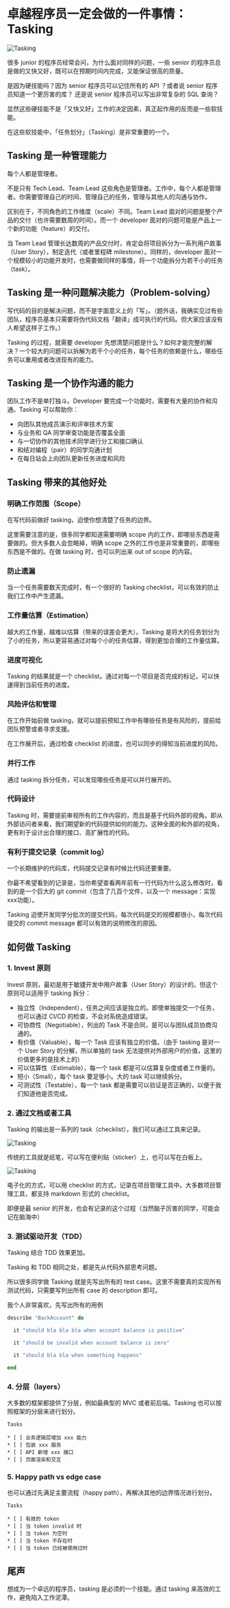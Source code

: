 # 卓越程序员一定会做的一件事情：Tasking

![Tasking](../../images/posts/2022/0626/VistaCreate-301374710-stock-photo-laptop-blank-screen-sticky-notes.jpeg)

很多 junior 的程序员经常会问，为什么面对同样的问题，一些 senior 的程序员总是做的又快又好，既可以在预期时间内完成，又能保证很高的质量。

是因为硬技能吗？因为 senior 程序员可以记住所有的 API ？或者说 senior 程序员知道一个更厉害的库？ 还是说 senior 程序员可以写出非常复杂的 SQL 查询？

显然这些硬技能不是「又快又好」工作的决定因素，真正起作用的反而是一些软技能。

在这些软技能中，「任务划分」（Tasking）是非常重要的一个。

## Tasking 是一种管理能力

每个人都是管理者。

不是只有 Tech Lead、Team Lead 这些角色是管理者。工作中，每个人都是管理者。你需要管理自己的时间、管理自己的任务，管理与其他人的沟通与协作。

区别在于，不同角色的工作维度（scale）不同。Team Lead 面对的问题是整个产品的交付（也许需要数周的时间）。而一个 developer 面对的问题可能是产品上一个新的功能（feature）的交付。

当 Team Lead 管理长达数周的产品交付时，肯定会将项目拆分为一系列用户故事（User Story），制定迭代（或者里程碑 milestone）。同样的，developer 面对一个规模较小的功能开发时，也需要做同样的事情，将一个功能拆分为若干小的任务（task）。

## Tasking 是一种问题解决能力（Problem-solving）

写代码的目的是解决问题，而不是字面意义上的「写」。（题外话，我确实见过有些团队，程序员基本只需要将伪代码文档「翻译」成可执行的代码。但大家应该没有人希望这样子工作。）

Tasking 的过程，就需要 developer 先想清楚问题是什么？如何才能完整的解决？一个较大的问题可以拆解为若干个小的任务，每个任务的依赖是什么，哪些任务可以重用或者改进现有的能力。

## Tasking 是一个协作沟通的能力

团队工作不是单打独斗。Developer 要完成一个功能时，需要有大量的协作和沟通。Tasking 可以帮助你：

* 向团队其他成员演示和评审技术方案
* 与业务和 QA 同学审查功能是否覆盖全面
* 与一切协作的其他技术同学进行分工和接口确认
* 和结对编程（pair）的同学沟通计划
* 在每日站会上向团队更新任务进度和风险

## Tasking 带来的其他好处

### 明确工作范围（Scope）

在写代码前做好 tasking，迫使你想清楚了任务的边界。

这里需要注意的是，很多同学都知道需要明确 scope 内的工作，即哪些东西是需要做的。但大多数人会忽略掉，明确 scope 之外的工作也是非常重要的，即哪些东西是不做的。在做 tasking 时，也可以列出来 out of scope 的内容。

### 防止遗漏

当一个任务需要数天完成时，有一个很好的 Tasking checklist，可以有效的防止我们工作中产生遗漏。

### 工作量估算（Estimation）

越大的工作量，越难以估算（带来的误差会更大）。Tasking 是将大的任务划分为了小的任务，所以更容易通过对每个小的任务估算，得到更加合理的工作量估算。

### 进度可视化

Tasking 的结果就是一个 checklist。通过对每一个项目是否完成的标记，可以快速得到当前任务的进度。

### 风险评估和管理

在工作开始前做 tasking，就可以提前预知工作中有哪些任务是有风险的，提前给团队预警或者寻求支援。

在工作展开后，通过检查 checklist 的进度，也可以同步的得知当前进度的风险。

### 并行工作

通过 tasking 拆分任务，可以发现哪些任务是可以并行展开的。

### 代码设计

Tasking 时，需要提前审视所有的工作内容的，而且是基于代码外部的视角。即从外部访问者来看，我们期望新的代码提供如何的能力。这种全面的和外部的视角，更有利于设计出合理的接口、高扩展性的代码。

### 有利于提交记录（commit log）

一个长期维护的代码库，代码提交记录有时候比代码还要重要。

你最不希望看到的记录是，当你希望查看两年前有一行代码为什么这么修改时，看到的是一个巨大的 git commit（包含了几百个文件，以及一个 message：实现xxx功能）。

Tasking 迫使开发同学分批次的提交代码，每次代码提交的规模都很小，每次代码提交的 commit message 都可以有效的说明修改的原因。

## 如何做 Tasking

### 1. Invest 原则

Invest 原则，最初是用于敏捷开发中用户故事（User Story）的设计的。但这个原则可以适用于 tasking 拆分：

* 独立性（Independent），任务之间应该是独立的。即使单独提交一个任务，也可以通过 CI/CD 的检查，不会对系统造成错误。
* 可协商性（Negotiable），列出的 Task 不是合同，是可以与团队成员协商沟通的。
* 有价值（Valuable），每一个 Task 应该有独立的价值。（由于 tasking 是对一个 User Story 的分解，所以单独的 task 无法提供对外部用户的价值，这里的价值更多的是技术上的）
* 可以估算性（Estimable），每一个 task 都是可以估算复杂度或者工作量的。
* 短小（Small），每个 task 要足够小。大的 task 可以继续拆分。
* 可测试性（Testable），每一个 task 都是需要可以验证是否正确的，以便于我们知道他是否完成。

### 2. 通过文档或者工具

Tasking 的输出是一系列的 task（checklist），我们可以通过工具来记录。

![Tasking](../../images/posts/2022/0626/post-it.jpeg)

传统的工具就是纸笔，可以写在便利贴（sticker）上，也可以写在白板上。

![Tasking](../../images/posts/2022/0626/checklist.png)

电子化的方式，可以用 checklist 的方式，记录在项目管理工具中。大多数项目管理工具，都支持 markdown 形式的 checklist。

即便是最 senior 的开发，也会有记录的这个过程（当然脑子厉害的同学，可能会记在脑海中）



### 3. 测试驱动开发（TDD）

Tasking 结合 TDD 效果更加。

Tasking 和 TDD 相同之处，都是先从代码外部思考问题。

所以很多同学做 Tasking 就是先写出所有的 test case。这里不需要真的实现所有测试代码，只需要写列出所有 case 的 description 即可。

我个人非常喜欢，先写出所有的用例

```ruby
describe "BackAccount" do

  it "should bla bla bla when account balance is positive"

  it "should be invalid when account balance is zero"

  it "should bla bla when something happens"

end
```

### 4. 分层（layers）

大多数的框架都提供了分层，例如最典型的 MVC 或者前后端。Tasking 也可以按照框架的分层来进行划分。

```
Tasks

* [ ] 业务逻辑层增加 xxx 能力
* [ ] 包装 xxx 服务
* [ ] API 新增 xxx 接口
* [ ] 页面渲染和交互
```

### 5. Happy path vs edge case

也可以通过先满足主要流程（happy path），再解决其他的边界情况进行划分。

```
Tasks

* [ ] 有效的 token
* [ ] 当 token invalid 时
* [ ] 当 token 为空时
* [ ] 当 token 不存在时
* [ ] 当 token 已经被使用过时
```

## 尾声

想成为一个卓远的程序员，tasking 是必须的一个技能。通过 tasking 来高效的工作，避免陷入工作泥潭。
